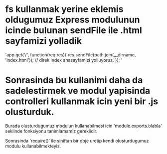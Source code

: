 # fs kullanmak yerine eklemis oldugumuz Express modulunun icinde bulunan sendFile ile .html sayfamizi yolladik

'app.get('/', function(req,res){
   res.sendFile(path.join(__dirname, 'index.html')); // direk index anasayfamizi yolluyoruz.
});
'

# Sonrasinda bu kullanimi daha da sadelestirmek ve modul yapisinda controlleri kullanmak icin yeni bir .js olusturduk.

Burada olusturdugumuz modulun kullanabilmesi icin 'module.exports.blabla' seklinde fonksiyonu tanimlamamiz gereklidir. 

Sonrasinda 'require()' ile siniftan bir obje uretip kendi olusturdugumuz modulu kullanabilmekteyiz. 
